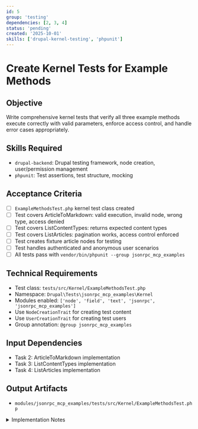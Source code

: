 ```yaml
---
id: 5
group: 'testing'
dependencies: [2, 3, 4]
status: 'pending'
created: '2025-10-01'
skills: ['drupal-kernel-testing', 'phpunit']
---
```


# Create Kernel Tests for Example Methods

## Objective

Write comprehensive kernel tests that verify all three example methods execute correctly with valid parameters, enforce access control, and handle error cases appropriately.

## Skills Required

- `drupal-backend`: Drupal testing framework, node creation, user/permission management
- `phpunit`: Test assertions, test structure, mocking

## Acceptance Criteria

- [ ] `ExampleMethodsTest.php` kernel test class created
- [ ] Test covers ArticleToMarkdown: valid execution, invalid node, wrong type, access denied
- [ ] Test covers ListContentTypes: returns expected content types
- [ ] Test covers ListArticles: pagination works, access control enforced
- [ ] Test creates fixture article nodes for testing
- [ ] Test handles authenticated and anonymous user scenarios
- [ ] All tests pass with `vendor/bin/phpunit --group jsonrpc_mcp_examples`

## Technical Requirements

- Test class: `tests/src/Kernel/ExampleMethodsTest.php`
- Namespace: `Drupal\Tests\jsonrpc_mcp_examples\Kernel`
- Modules enabled: `['node', 'field', 'text', 'jsonrpc', 'jsonrpc_mcp_examples']`
- Use `NodeCreationTrait` for creating test content
- Use `UserCreationTrait` for creating test users
- Group annotation: `@group jsonrpc_mcp_examples`

## Input Dependencies

- Task 2: ArticleToMarkdown implementation
- Task 3: ListContentTypes implementation
- Task 4: ListArticles implementation

## Output Artifacts

- `modules/jsonrpc_mcp_examples/tests/src/Kernel/ExampleMethodsTest.php`

<details>
<summary>Implementation Notes</summary>

### Meaningful Test Strategy Guidelines

Your critical mantra for test generation is: "write a few tests, mostly integration".

**Focus on:**

- Custom business logic: Markdown conversion, node filtering
- Critical user workflows: Node access checking, pagination
- Edge cases: Invalid node IDs, wrong content types, access denied
- Integration points: Entity API, access system, pagination factory

**Avoid testing:**

- Drupal's entity system (already tested upstream)
- Basic CRUD operations without custom logic
- Framework features (attributes, plugin discovery)

### Test Class Structure

```php
<?php

declare(strict_types=1);

namespace Drupal\Tests\jsonrpc_mcp_examples\Kernel;

use Drupal\KernelTests\KernelTestBase;
use Drupal\node\Entity\NodeType;
use Drupal\Tests\node\Traits\NodeCreationTrait;
use Drupal\Tests\user\Traits\UserCreationTrait;

/**
 * Tests for jsonrpc_mcp_examples methods.
 *
 * @group jsonrpc_mcp_examples
 */
class ExampleMethodsTest extends KernelTestBase {

  use NodeCreationTrait;
  use UserCreationTrait;

  protected static $modules = [
    'system',
    'user',
    'node',
    'field',
    'text',
    'filter',
    'jsonrpc',
    'jsonrpc_mcp',
    'jsonrpc_mcp_examples',
  ];

  protected function setUp(): void {
    parent::setUp();

    $this->installEntitySchema('user');
    $this->installEntitySchema('node');
    $this->installSchema('node', ['node_access']);
    $this->installConfig(['node', 'filter']);

    // Create article content type
    NodeType::create([
      'type' => 'article',
      'name' => 'Article',
    ])->save();

    // Create body field (if not auto-created)
    node_add_body_field(NodeType::load('article'));
  }

  /**
   * Tests ArticleToMarkdown with valid article.
   */
  public function testArticleToMarkdownSuccess(): void {
    $node = $this->createNode([
      'type' => 'article',
      'title' => 'Test Article',
      'body' => [
        'value' => '<p>First paragraph.</p><p>Second paragraph.</p>',
        'format' => 'basic_html',
      ],
    ]);

    $user = $this->createUser(['access content']);
    $this->container->get('current_user')->setAccount($user);

    $method = $this->container->get('plugin.manager.jsonrpc.method')
      ->createInstance('examples.article.toMarkdown');

    $params = new \Drupal\jsonrpc\JsonRpcObject\ParameterBag(['nid' => $node->id()]);
    $result = $method->execute($params);

    $this->assertIsString($result);
    $this->assertStringContainsString('# Test Article', $result);
    $this->assertStringContainsString('First paragraph.', $result);
    $this->assertStringContainsString('Second paragraph.', $result);
    // Check for double newline between paragraphs
    $this->assertStringContainsString("First paragraph.\n\nSecond paragraph.", $result);
  }

  /**
   * Tests ArticleToMarkdown with invalid node ID.
   */
  public function testArticleToMarkdownInvalidNode(): void {
    $user = $this->createUser(['access content']);
    $this->container->get('current_user')->setAccount($user);

    $method = $this->container->get('plugin.manager.jsonrpc.method')
      ->createInstance('examples.article.toMarkdown');

    $this->expectException(\Drupal\jsonrpc\Exception\JsonRpcException::class);
    $this->expectExceptionMessage('Node with ID 99999 not found');

    $params = new \Drupal\jsonrpc\JsonRpcObject\ParameterBag(['nid' => 99999]);
    $method->execute($params);
  }

  /**
   * Tests ArticleToMarkdown with wrong content type.
   */
  public function testArticleToMarkdownWrongType(): void {
    // Create page content type
    NodeType::create([
      'type' => 'page',
      'name' => 'Page',
    ])->save();

    $node = $this->createNode([
      'type' => 'page',
      'title' => 'Test Page',
    ]);

    $user = $this->createUser(['access content']);
    $this->container->get('current_user')->setAccount($user);

    $method = $this->container->get('plugin.manager.jsonrpc.method')
      ->createInstance('examples.article.toMarkdown');

    $this->expectException(\Drupal\jsonrpc\Exception\JsonRpcException::class);
    $this->expectExceptionMessageMatches('/not an article/');

    $params = new \Drupal\jsonrpc\JsonRpcObject\ParameterBag(['nid' => $node->id()]);
    $method->execute($params);
  }

  /**
   * Tests ListContentTypes returns article type.
   */
  public function testListContentTypes(): void {
    $user = $this->createUser(['access content']);
    $this->container->get('current_user')->setAccount($user);

    $method = $this->container->get('plugin.manager.jsonrpc.method')
      ->createInstance('examples.contentTypes.list');

    $params = new \Drupal\jsonrpc\JsonRpcObject\ParameterBag([]);
    $result = $method->execute($params);

    $this->assertIsArray($result);
    $this->assertNotEmpty($result);

    // Check that article type is in results
    $articleFound = FALSE;
    foreach ($result as $type) {
      if ($type['id'] === 'article') {
        $articleFound = TRUE;
        $this->assertEquals('Article', $type['label']);
        break;
      }
    }
    $this->assertTrue($articleFound, 'Article content type should be in results');
  }

  /**
   * Tests ListArticles with pagination.
   */
  public function testListArticlesWithPagination(): void {
    // Create multiple article nodes
    for ($i = 1; $i <= 5; $i++) {
      $this->createNode([
        'type' => 'article',
        'title' => "Article $i",
      ]);
    }

    $user = $this->createUser(['access content']);
    $this->container->get('current_user')->setAccount($user);

    $method = $this->container->get('plugin.manager.jsonrpc.method')
      ->createInstance('examples.articles.list');

    // Test with pagination: offset 0, limit 3
    $params = new \Drupal\jsonrpc\JsonRpcObject\ParameterBag([
      'page' => ['offset' => 0, 'limit' => 3],
    ]);
    $result = $method->execute($params);

    $this->assertIsArray($result);
    $this->assertCount(3, $result);

    foreach ($result as $article) {
      $this->assertArrayHasKey('nid', $article);
      $this->assertArrayHasKey('title', $article);
      $this->assertArrayHasKey('created', $article);
      $this->assertIsInt($article['nid']);
      $this->assertIsString($article['title']);
      $this->assertIsInt($article['created']);
    }
  }

  /**
   * Tests ListArticles without pagination returns all articles.
   */
  public function testListArticlesWithoutPagination(): void {
    // Create 3 articles
    for ($i = 1; $i <= 3; $i++) {
      $this->createNode([
        'type' => 'article',
        'title' => "Article $i",
      ]);
    }

    $user = $this->createUser(['access content']);
    $this->container->get('current_user')->setAccount($user);

    $method = $this->container->get('plugin.manager.jsonrpc.method')
      ->createInstance('examples.articles.list');

    $params = new \Drupal\jsonrpc\JsonRpcObject\ParameterBag([]);
    $result = $method->execute($params);

    $this->assertCount(3, $result);
  }

}
```

### Key Testing Points

1. **Fixture Setup**: Create article content type and body field in setUp()
2. **User Context**: Set current user with appropriate permissions for each test
3. **Plugin Manager**: Get method instances via plugin.manager.jsonrpc.method service
4. **ParameterBag**: Wrap parameters in ParameterBag as expected by execute()
5. **Assertions**: Test both successful execution and error conditions
6. **Access Control**: Verify methods respect node access and permissions
7. **Markdown Format**: Verify double newlines between paragraphs

### Running Tests

```bash
# Run all example tests
vendor/bin/phpunit --group jsonrpc_mcp_examples

# Run specific test class
vendor/bin/phpunit modules/jsonrpc_mcp_examples/tests/src/Kernel/ExampleMethodsTest.php

# Run single test method
vendor/bin/phpunit --filter testArticleToMarkdownSuccess
```

</details>
